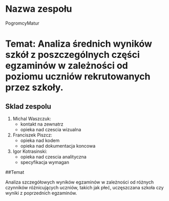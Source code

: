 # Nazwa zespołu

 PogromcyMatur

Temat: Analiza średnich wyników szkół z poszczególnych części egzaminów w zależności od poziomu uczniów rekrutowanych przez szkoły.
=======
## Sklad zespolu

1. Michal Waszczuk:
   * kontakt na zewnatrz
   * opieka nad czescia wizualna
2. Franciszek Piszcz:
   * opieka nad kodem
   * opieka nad dokumentacja koncowa
3. Igor Kotrasinski: 
   * opieka nad czescia analityczna
   * specyfikacja wymagan

##Temat

Analiza szczegółowych wyników egzaminów w zależności od różnych czynników różnicujących uczniów, takich jak płeć, uczęszczana szkoła czy wyniki z poprzednich egzaminów.
